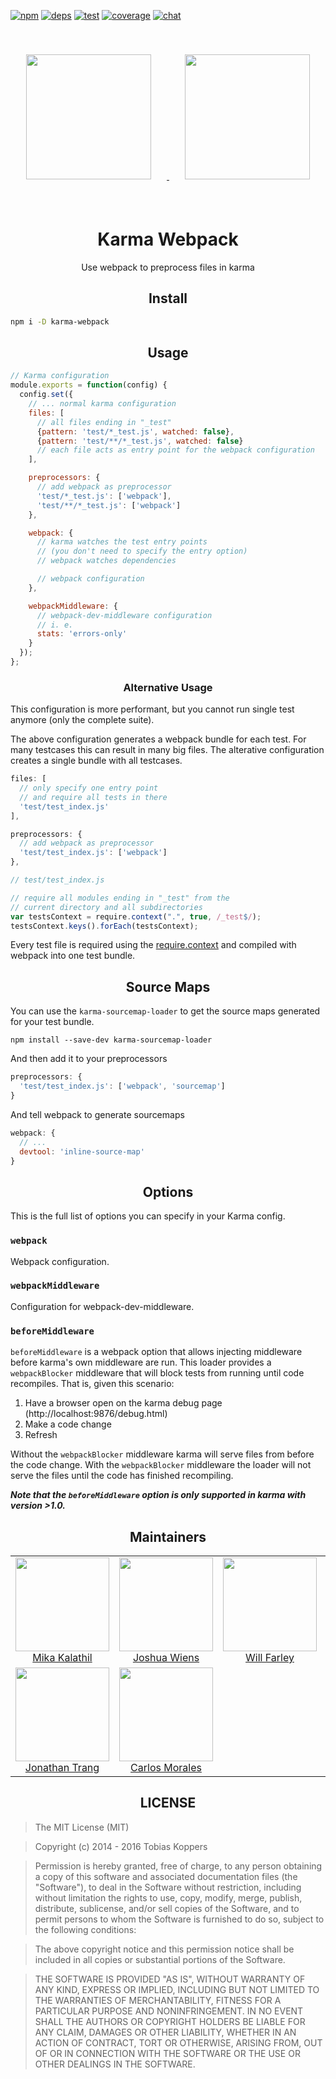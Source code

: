 [npm]: https://img.shields.io/npm/v/karma-webpack.svg
[npm-url]: https://npmjs.com/package/karma-webpack

[deps]: https://david-dm.org/webpack-contrib/karma-webpack.svg
[deps-url]: https://david-dm.org/webpack-contrib/karma-webpack

[chat]: https://img.shields.io/badge/gitter-webpack%2Fwebpack-brightgreen.svg
[chat-url]: https://gitter.im/webpack/webpack

[test]: http://img.shields.io/travis/webpack-contrib/karma-webpack.svg
[test-url]: https://travis-ci.org/webpack-contrib/karma-webpack

[cover]: https://codecov.io/gh/webpack-contrib/karma-webpack/branch/master/graph/badge.svg
[cover-url]: https://codecov.io/gh/webpack-contrib/karma-webpack

[![npm][npm]][npm-url]
[![deps][deps]][deps-url]
[![test][test]][test-url]
[![coverage][cover]][cover-url]
[![chat][chat]][chat-url]

<div align="center">
  <a href='https://github.com/karma-runner/karma'>
    <img width="200" height="200" vspace="20" hspace="25"
      src="https://worldvectorlogo.com/logos/karma.svg">
  </a>
  <a href="https://github.com/webpack/webpack">
    <img width="200" height="200" vspace="40" hspace="25"
      src="https://worldvectorlogo.com/logos/webpack.svg">
  </a>
  <h1>Karma Webpack</h1>
  <p>Use webpack to preprocess files in karma<p>
</div>

<h2 align="center">Install</h2>

```bash
npm i -D karma-webpack
```

<h2 align="center">Usage</h2>

``` javascript
// Karma configuration
module.exports = function(config) {
  config.set({
    // ... normal karma configuration
    files: [
      // all files ending in "_test"
      {pattern: 'test/*_test.js', watched: false},
      {pattern: 'test/**/*_test.js', watched: false}
      // each file acts as entry point for the webpack configuration
    ],

    preprocessors: {
      // add webpack as preprocessor
      'test/*_test.js': ['webpack'],
      'test/**/*_test.js': ['webpack']
    },

    webpack: {
      // karma watches the test entry points
      // (you don't need to specify the entry option)
      // webpack watches dependencies

      // webpack configuration
    },

    webpackMiddleware: {
      // webpack-dev-middleware configuration
      // i. e.
      stats: 'errors-only'
    }
  });
};
```

<h3 align="center">Alternative Usage</h3>

This configuration is more performant, but you cannot run single test anymore (only the complete suite).

The above configuration generates a webpack bundle for each test. For many testcases this can result in many big files. The alterative configuration creates a single bundle with all testcases.

``` javascript
files: [
  // only specify one entry point
  // and require all tests in there
  'test/test_index.js'
],

preprocessors: {
  // add webpack as preprocessor
  'test/test_index.js': ['webpack']
},
```

``` javascript
// test/test_index.js

// require all modules ending in "_test" from the
// current directory and all subdirectories
var testsContext = require.context(".", true, /_test$/);
testsContext.keys().forEach(testsContext);
```

Every test file is required using the [require.context](https://webpack.js.org/guides/dependency-management/#require-context) and compiled with webpack into one test bundle.

<h2 align="center">Source Maps</h2>

You can use the `karma-sourcemap-loader` to get the source maps generated for your test bundle.

```
npm install --save-dev karma-sourcemap-loader
```

And then add it to your preprocessors

``` javascript
preprocessors: {
  'test/test_index.js': ['webpack', 'sourcemap']
}
```

And tell webpack to generate sourcemaps

``` javascript
webpack: {
  // ...
  devtool: 'inline-source-map'
}
```

<h2 align="center">Options</h2>

This is the full list of options you can specify in your Karma config.

### `webpack`

Webpack configuration.

### `webpackMiddleware`

Configuration for webpack-dev-middleware.

### `beforeMiddleware`

`beforeMiddleware` is a webpack option that allows injecting middleware before
karma's own middleware are run. This loader provides a `webpackBlocker`
middleware that will block tests from running until code recompiles. That is,
given this scenario:

1. Have a browser open on the karma debug page (http://localhost:9876/debug.html)
2. Make a code change
3. Refresh

Without the `webpackBlocker` middleware karma will serve files from before
the code change. With the `webpackBlocker` middleware the loader will not serve
the files until the code has finished recompiling.

***Note that the `beforeMiddleware` option is only supported in karma with version >1.0.***

<h2 align="center">Maintainers</h2>

<table>
  <tbody>
    <tr>
      <td align="center">
        <img width="150" height="150"
        src="https://avatars.githubusercontent.com/u/4650931?v=3&s=150">
        </br>
        <a href="https://github.com/MikaAK">Mika Kalathil</a>
      </td>
      <td align="center">
        <img width="150" height="150"
        src="https://avatars.githubusercontent.com/u/8420490?v=3&s=150">
        <a href="https://github.com/d3viant0ne">Joshua Wiens</a>
      </td>
      <td align="center">
        <img width="150" height="150" src="https://avatars.githubusercontent.com/u/1919664?v=3&s=150">
        <a href="https://github.com/goldhand">Will Farley</a>
      </td>
      <td align="center">
        <img width="150" height="150"
        src="https://avatars.githubusercontent.com/u/1307954?v=3&s=150">
        <a href="https://github.com/DanielaValero">Daniela Valero</a>
      </td>
    </tr>
    <tr>
      <td align="center">
        <img width="150" height="150"
        src="https://avatars.githubusercontent.com/u/122108?v=3&s=150">
        <a href="https://github.com/jon301">Jonathan Trang</a>
      </td>
      <td align="center">
        <img width="150" height="150"
        src="https://avatars.githubusercontent.com/u/3285723?v=3&s=150">
        <a href="https://github.com/carlos-">Carlos Morales</a>
      </td>
    </tr>
  <tbody>
</table>

<h2 align="center">LICENSE</h2>

> The MIT License (MIT)

> Copyright (c) 2014 - 2016 Tobias Koppers

> Permission is hereby granted, free of charge, to any person obtaining a copy
of this software and associated documentation files (the "Software"), to deal
in the Software without restriction, including without limitation the rights
to use, copy, modify, merge, publish, distribute, sublicense, and/or sell
copies of the Software, and to permit persons to whom the Software is
furnished to do so, subject to the following conditions:

> The above copyright notice and this permission notice shall be included in
all copies or substantial portions of the Software.

> THE SOFTWARE IS PROVIDED "AS IS", WITHOUT WARRANTY OF ANY KIND, EXPRESS OR
IMPLIED, INCLUDING BUT NOT LIMITED TO THE WARRANTIES OF MERCHANTABILITY,
FITNESS FOR A PARTICULAR PURPOSE AND NONINFRINGEMENT. IN NO EVENT SHALL THE
AUTHORS OR COPYRIGHT HOLDERS BE LIABLE FOR ANY CLAIM, DAMAGES OR OTHER
LIABILITY, WHETHER IN AN ACTION OF CONTRACT, TORT OR OTHERWISE, ARISING FROM,
OUT OF OR IN CONNECTION WITH THE SOFTWARE OR THE USE OR OTHER DEALINGS IN
THE SOFTWARE.
